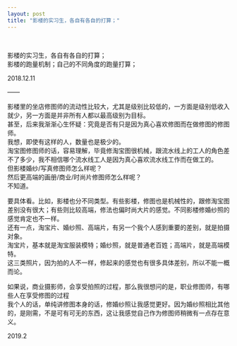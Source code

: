 ```yaml
---
layout: post
title: "影楼的实习生，各自有各自的打算；"
---
```


  
&nbsp;
&nbsp;


影楼的实习生，各自有各自的打算；
<br>影楼的跑量机制；自己的不同角度的跑量打算；

2018.12.11

——

影楼里的坐店修图师的流动性比较大，尤其是级别比较低的，一方面是级别低收入就少，另一方面是并非所有人都以最高级别为目标。
<br>甚至，后来我渐渐心生怀疑：究竟是否有只是因为真心喜欢修图而在做修图的修图师。
<br>我想，即使有这样的人，数量也是极少的。
<br>淘宝图修图师的话，容易理解，毕竟修淘宝图很机械，跟流水线上的工人的角色差不了多少，我不相信哪个流水线工人是因为真心喜欢流水线工作而在做工的。
<br>但影楼婚纱/写真修图师怎么样呢？
<br>然后更高端的画册/商业/时尚片修图师怎么样呢？
<br>不知道。

要具体看。比如，影楼也分不同类型。有些影楼，修图也是机械性的，跟修淘宝图差别没有很大；有些则比较高端，修法也偏时尚大片的感觉。不同影楼修婚纱照的感觉肯定也不一样。
<br>还有一点，淘宝片、婚纱照、高端片，有另一个我个人感到重要的差别，就是拍摄对象。
<br>淘宝片，基本就是淘宝服装模特；婚纱照，就是普通老百姓；高端片，就是高端模特。
<br>这三类照片，因为拍的人不一样，修起来的感觉也有很多具体差别，所以不能一概而论。

如果说，商业摄影师，会享受拍照的过程，那么我很想问的是，职业修图师，有哪些人在享受修图的过程
<br>我个人的话，单纯讲修图本身的话，修婚纱照让我感觉更好。因为婚纱照相比其他的，是刚需，不是可有可无的东西，这让我感觉自己作为修图师稍微有一点存在意义。

2019.2